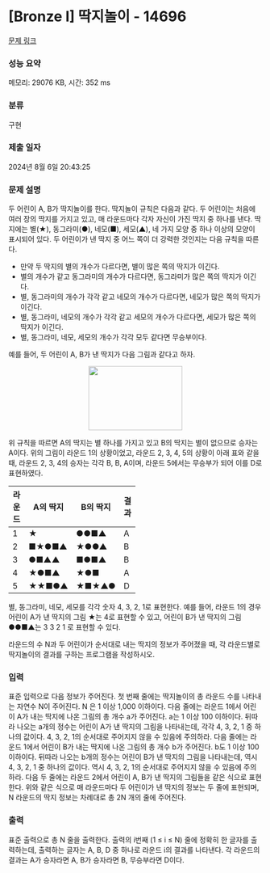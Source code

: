 # [Bronze I] 딱지놀이 - 14696 

[문제 링크](https://www.acmicpc.net/problem/14696) 

### 성능 요약

메모리: 29076 KB, 시간: 352 ms

### 분류

구현

### 제출 일자

2024년 8월 6일 20:43:25

### 문제 설명

<p>두 어린이 A, B가 딱지놀이를 한다. 딱지놀이 규칙은 다음과 같다. 두 어린이는 처음에 여러 장의 딱지를 가지고 있고, 매 라운드마다 각자 자신이 가진 딱지 중 하나를 낸다. 딱지에는 별(★), 동그라미(●), 네모(■), 세모(▲), 네 가지 모양 중 하나 이상의 모양이 표시되어 있다. 두 어린이가 낸 딱지 중 어느 쪽이 더 강력한 것인지는 다음 규칙을 따른다.</p>

<ul>
	<li>만약 두 딱지의 별의 개수가 다르다면, 별이 많은 쪽의 딱지가 이긴다.</li>
	<li>별의 개수가 같고 동그라미의 개수가 다르다면, 동그라미가 많은 쪽의 딱지가 이긴다.</li>
	<li>별, 동그라미의 개수가 각각 같고 네모의 개수가 다르다면, 네모가 많은 쪽의 딱지가 이긴다.</li>
	<li>별, 동그라미, 네모의 개수가 각각 같고 세모의 개수가 다르다면, 세모가 많은 쪽의 딱지가 이긴다.</li>
	<li>별, 동그라미, 네모, 세모의 개수가 각각 모두 같다면 무승부이다.</li>
</ul>

<p>예를 들어, 두 어린이 A, B가 낸 딱지가 다음 그림과 같다고 하자.</p>

<p style="text-align:center"><img alt="" src="https://onlinejudgeimages.s3-ap-northeast-1.amazonaws.com/problem/14696/1.png" style="height:127px; width:186px"></p>

<p>위 규칙을 따르면 A의 딱지는 별 하나를 가지고 있고 B의 딱지는 별이 없으므로 승자는 A이다. 위의 그림이 라운드 1의 상황이었고, 라운드 2, 3, 4, 5의 상황이 아래 표와 같을 때, 라운드 2, 3, 4의 승자는 각각 B, B, A이며, 라운드 5에서는 무승부가 되어 이를 D로 표현하였다.</p>

<table class="table table-bordered" style="width:50%">
	<thead>
		<tr>
			<th>라운드</th>
			<th>A의 딱지</th>
			<th>B의 딱지</th>
			<th>결과</th>
		</tr>
	</thead>
	<tbody>
		<tr>
			<td>1</td>
			<td>★</td>
			<td>●●■▲</td>
			<td>A</td>
		</tr>
		<tr>
			<td>2</td>
			<td>■★●■▲</td>
			<td>★●●▲</td>
			<td>B</td>
		</tr>
		<tr>
			<td>3</td>
			<td>●■▲▲</td>
			<td>■●■▲</td>
			<td>B</td>
		</tr>
		<tr>
			<td>4</td>
			<td>★●■▲</td>
			<td>★●■</td>
			<td>A</td>
		</tr>
		<tr>
			<td>5</td>
			<td>★★■●▲</td>
			<td>★■★▲●</td>
			<td>D</td>
		</tr>
	</tbody>
</table>

<p>별, 동그라미, 네모, 세모를 각각 숫자 4, 3, 2, 1로 표현한다. 예를 들어, 라운드 1의 경우 어린이 A가 낸 딱지의 그림 ★는 4로 표현할 수 있고, 어린이 B가 낸 딱지의 그림 ●●■▲는 3 3 2 1 로 표현할 수 있다.</p>

<p>라운드의 수 N과 두 어린이가 순서대로 내는 딱지의 정보가 주어졌을 때, 각 라운드별로 딱지놀이의 결과를 구하는 프로그램을 작성하시오.</p>

### 입력 

 <p>표준 입력으로 다음 정보가 주어진다. 첫 번째 줄에는 딱지놀이의 총 라운드 수를 나타내는 자연수 N이 주어진다. N 은 1 이상 1,000 이하이다. 다음 줄에는 라운드 1에서 어린이 A가 내는 딱지에 나온 그림의 총 개수 a가 주어진다. a는 1 이상 100 이하이다. 뒤따라 나오는 a개의 정수는 어린이 A가 낸 딱지의 그림을 나타내는데, 각각 4, 3, 2, 1 중 하나의 값이다. 4, 3, 2, 1의 순서대로 주어지지 않을 수 있음에 주의하라. 다음 줄에는 라운드 1에서 어린이 B가 내는 딱지에 나온 그림의 총 개수 b가 주어진다. b도 1 이상 100 이하이다. 뒤따라 나오는 b개의 정수는 어린이 B가 낸 딱지의 그림을 나타내는데, 역시 4, 3, 2, 1 중 하나의 값이다. 역시 4, 3, 2, 1의 순서대로 주어지지 않을 수 있음에 주의하라. 다음 두 줄에는 라운드 2에서 어린이 A, B가 낸 딱지의 그림들을 같은 식으로 표현한다. 위와 같은 식으로 매 라운드마다 두 어린이가 낸 딱지의 정보는 두 줄에 표현되며, N 라운드의 딱지 정보는 차례대로 총 2N 개의 줄에 주어진다.</p>

### 출력 

 <p>표준 출력으로 총 N 줄을 출력한다. 출력의 i번째 (1 ≤ i ≤ N) 줄에 정확히 한 글자를 출력하는데, 출력하는 글자는 A, B, D 중 하나로 라운드 i의 결과를 나타낸다. 각 라운드의 결과는 A가 승자라면 A, B가 승자라면 B, 무승부라면 D이다.</p>

